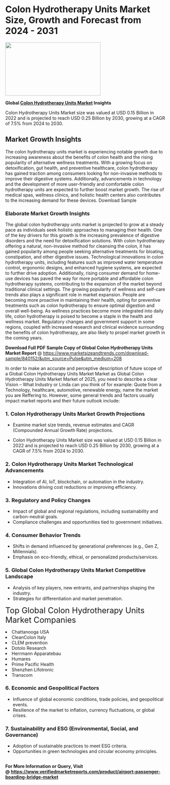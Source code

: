 <H1>Colon Hydrotherapy Units Market Size, Growth and Forecast from 2024 - 2031</H1><img class="aligncenter size-medium wp-image-584254" src="https://thirdeyenews.in/wp-content/uploads/2024/09/Global-Market-Research-300x168.jpeg" alt="" width="300" height="168" /><p><strong>Global&nbsp;<a href="https://www.marketsizeandtrends.com/download-sample/840152/&amp;utm_source=Pulse&amp;utm_medium=208">Colon Hydrotherapy Units Market</a> Insights</strong></p><p>Colon Hydrotherapy Units Market size was valued at USD 0.15 Billion in 2022 and is projected to reach USD 0.25 Billion by 2030, growing at a CAGR of 7.5% from 2024 to 2030.</p><p><h2>Market Growth Insights</h2> The colon hydrotherapy units market is experiencing notable growth due to increasing awareness about the benefits of colon health and the rising popularity of alternative wellness treatments. With a growing focus on detoxification, gut health, and preventive healthcare, colon hydrotherapy has gained traction among consumers looking for non-invasive methods to improve their digestive systems. Additionally, advancements in technology and the development of more user-friendly and comfortable colon hydrotherapy units are expected to further boost market growth. The rise of medical spas, wellness clinics, and holistic health centers also contributes to the increasing demand for these devices. Download Sample <h3>Elaborate Market Growth Insights</h3> The global colon hydrotherapy units market is projected to grow at a steady pace as individuals seek holistic approaches to managing their health. One of the key drivers for this growth is the increasing prevalence of digestive disorders and the need for detoxification solutions. With colon hydrotherapy offering a natural, non-invasive method for cleansing the colon, it has gained popularity among people seeking alternative treatments for bloating, constipation, and other digestive issues. Technological innovations in colon hydrotherapy units, including features such as improved water temperature control, ergonomic designs, and enhanced hygiene systems, are expected to further drive adoption. Additionally, rising consumer demand for home-use devices has paved the way for more portable and affordable colon hydrotherapy systems, contributing to the expansion of the market beyond traditional clinical settings. The growing popularity of wellness and self-care trends also plays a significant role in market expansion. People are becoming more proactive in maintaining their health, opting for preventive treatments such as colon hydrotherapy to ensure optimal digestion and overall well-being. As wellness practices become more integrated into daily life, colon hydrotherapy is poised to become a staple in the health and wellness market. Regulatory changes and government support in some regions, coupled with increased research and clinical evidence surrounding the benefits of colon hydrotherapy, are also likely to propel market growth in the coming years. </p><p><span class=""><strong>Download Full PDF Sample Copy of Global Colon Hydrotherapy Units Market Report</strong> @ <a href="https://www.marketsizeandtrends.com/download-sample/840152/&amp;utm_source=Pulse&amp;utm_medium=208" target="_blank">https://www.marketsizeandtrends.com/download-sample/840152/&amp;utm_source=Pulse&amp;utm_medium=208</a></span></p><p>In order to make an accurate and perceptive description of future scope of a Global&nbsp;Colon Hydrotherapy Units Market Market as Global&nbsp;Colon Hydrotherapy Units Market Market of 2025, you need to describe a clear Vision &ndash; What Industry or Linda can you think of for example: Quote from a Technology, healthcare, automotive, renewable energy, name the market you are Reffering to. However, some general trends and factors usually impact market reports and their future outlook include:</p><h3>1.&nbsp;<strong>Colon Hydrotherapy Units Market Growth Projections</strong></h3><ul><li>Examine market size trends, revenue estimates and CAGR (Compounded Annual Growth Rate) projections.</li><li><p>Colon Hydrotherapy Units Market size was valued at USD 0.15 Billion in 2022 and is projected to reach USD 0.25 Billion by 2030, growing at a CAGR of 7.5% from 2024 to 2030.</p></li></ul><h3>2.&nbsp;<strong>Colon Hydrotherapy Units Market Technological Advancements</strong></h3><ul><li>Integration of AI, IoT, blockchain, or automation in the industry.</li><li>Innovations driving cost reductions or improving efficiency.</li></ul><h3>3.&nbsp;<strong>Regulatory and Policy Changes</strong></h3><ul><li>Impact of global and regional regulations, including sustainability and carbon-neutral goals.</li><li>Compliance challenges and opportunities tied to government initiatives.</li></ul><h3>4.&nbsp;<strong>Consumer Behavior Trends</strong></h3><ul><li>Shifts in demand influenced by generational preferences (e.g., Gen Z, Millennials).</li><li>Emphasis on eco-friendly, ethical, or personalized products/services.</li></ul><h3>5.&nbsp;<strong>Global Colon Hydrotherapy Units Market Competitive Landscape</strong></h3><ul><li>Analysis of key players, new entrants, and partnerships shaping the industry.</li><li>Strategies for differentiation and market penetration.</li></ul><p data-pm-slice="1 1 []"><span style="color: inherit; font-family: inherit; font-size: 25px;">Top Global Colon Hydrotherapy Units Market Companies</span></p><div class="" data-test-id=""><p><li> Chattanooga USA</li><li> CleanColon Italy</li><li> CLEM prevention</li><li> Dotolo Research</li><li> Herrmann Apparatebau</li><li> Humares</li><li> Prime Pacific Health</li><li> Shenzhen Lifotronic</li><li> Transcom</li></p></div><h3>6.&nbsp;<strong>Economic and Geopolitical Factors</strong></h3><ul><li>Influence of global economic conditions, trade policies, and geopolitical events.</li><li>Resilience of the market to inflation, currency fluctuations, or global crises.</li></ul><h3>7.&nbsp;<strong>Sustainability and ESG (Environmental, Social, and Governance)</strong></h3><ul><li>Adoption of sustainable practices to meet ESG criteria.</li><li>Opportunities in green technologies and circular economy principles.</li></ul><h2><strong style="font-size: 14px;">For More Information or Query, Visit @&nbsp;</strong><a style="background-color: #ffffff; font-size: 14px;" href="https://www.marketsizeandtrends.com/report/colon-hydrotherapy-units-market/" target="_blank">https://www.verifiedmarketreports.com/product/airport-passenger-boarding-bridge-market</a></h2>
